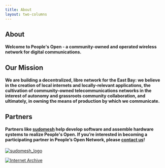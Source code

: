 ```yaml
---
title: About
layout: two-columns
---
```


## About

#### Welcome to People's Open - a community-owned and operated wireless network for digital communications.

## Our Mission  

#### We are building a decentralized, libre network for the East Bay: we believe in the creation of local internets and locally-relevant applications, the cultivation of community-owned telecommunications networks in the interest of autonomy and grassroots community collaboration, and ultimately, in owning the means of production by which we communicate.

## Partners

#### Partners like [sudomesh](http://sudomesh.org/) help develop software and assemble hardware systems to realize People's Open. If you’re interested in becoming a participating partner in People’s Open Network, please [contact us](mailto:info@peoplesopen.net)!

[![sudomesh_logo](/assets/images/sudomesh_logo.jpg)](http://sudomesh.org/)

[![Internet Archive](/assets/images/archivelogo.png)](https://archive.org/)



